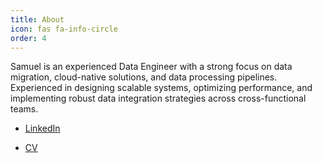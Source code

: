```yaml
---
title: About
icon: fas fa-info-circle
order: 4
---
```



Samuel is an experienced Data Engineer with a strong focus on data migration, cloud-native solutions, and data processing pipelines. 
Experienced in designing scalable systems, optimizing performance, and implementing robust data integration strategies across cross-functional teams.


- [LinkedIn](https://www.linkedin.com/in/samuel-tseng/)

- [CV](https://docs.google.com/document/d/18ArUgaDGbB5WbH4I5IXmcY_IOP3eakdTqyJ0C9Rr_pM/edit?usp=sharing)

